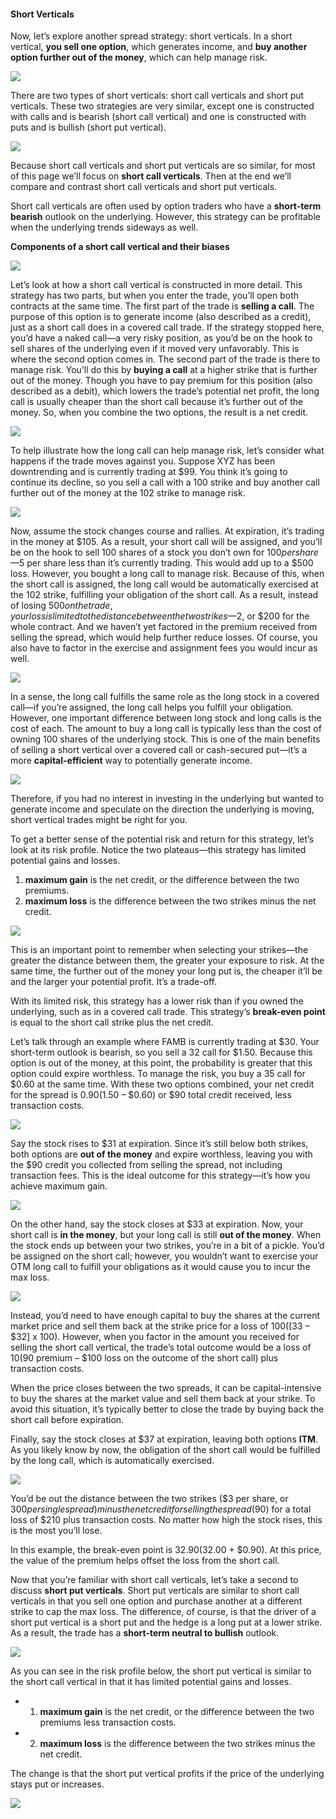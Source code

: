 #### Short Verticals

Now, let’s explore another spread strategy: short verticals. In a short vertical, **you sell one option**, which generates income, and **buy another option further out of the money**, which can help manage risk.

![](https://education.ameritrade.com/content/cms/images/BDTO_Lesson_5.60.01.jpg)

There are two types of short verticals: short call verticals and short put verticals. These two strategies are very similar, except one is constructed with calls and is bearish (short call vertical) and one is constructed with puts and is bullish (short put vertical).

![](https://education.ameritrade.com/content/cms/images/BDTO_Lesson_5.60.02.jpg)

Because short call verticals and short put verticals are so similar, for most of this page we’ll focus on  **short call verticals**. Then at the end we’ll compare and contrast short call verticals and short put verticals.

Short call verticals are often used by option traders who have a  **short-term**  **bearish** outlook on the underlying. However, this strategy can be profitable when the underlying trends sideways as well.

**Components of a short call vertical and their biases**

![](https://education.ameritrade.com/content/cms/images/BDTO_Lesson_5.60.03.jpg)

Let’s look at how a short call vertical is constructed in more detail. This strategy has two parts, but when you enter the trade, you’ll open both contracts at the same time. The first part of the trade is  **selling a call**. The purpose of this option is to generate income (also described as a credit), just as a short call does in a covered call trade. If the strategy stopped here, you’d have a naked call—a very risky position, as you’d be on the hook to sell shares of the underlying even if it moved very unfavorably. This is where the second option comes in. The second part of the trade is there to manage risk. You’ll do this by  **buying a call** at a higher strike that is further out of the money. Though you have to pay premium for this position (also described as a debit), which lowers the trade’s potential net profit, the long call is usually cheaper than the short call because it’s further out of the money. So, when you combine the two options, the result is a net credit.

![](https://education.ameritrade.com/content/cms/images/BDTO_Lesson_5.60.04.jpg)

To help illustrate how the long call can help manage risk, let’s consider what happens if the trade moves against you. Suppose XYZ has been downtrending and is currently trading at $99. You think it’s going to continue its decline, so you sell a call with a 100 strike and buy another call further out of the money at the 102 strike to manage risk.

![](https://education.ameritrade.com/content/cms/images/BDTO_Lesson_5.60.05.jpg)

Now, assume the stock changes course and rallies. At expiration, it’s trading in the money at $105. As a result, your short call will be assigned, and you’ll be on the hook to sell 100 shares of a stock you don’t own for $100 per share—$5 per share less than it’s currently trading. This would add up to a $500 loss. However, you bought a long call to manage risk. Because of this, when the short call is assigned, the long call would be automatically exercised at the 102 strike, fulfilling your obligation of the short call. As a result, instead of losing $500 on the trade, your loss is limited to the distance between the two strikes—$2, or $200 for the whole contract. And we haven’t yet factored in the premium received from selling the spread, which would help further reduce losses. Of course, you also have to factor in the exercise and assignment fees you would incur as well.

![](https://education.ameritrade.com/content/cms/images/BDTO_Lesson_5.60.06.jpg)

In a sense, the long call fulfills the same role as the long stock in a covered call—if you’re assigned, the long call helps you fulfill your obligation. However, one important difference between long stock and long calls is the cost of each. The amount to buy a long call is typically less than the cost of owning 100 shares of the underlying stock. This is one of the main benefits of selling a short vertical over a covered call or cash-secured put—it’s a more  **capital-efficient**  way to potentially generate income.

![](https://education.ameritrade.com/content/cms/images/BDTO_Lesson_5.60.07.jpg)

Therefore, if you had no interest in investing in the underlying but wanted to generate income and speculate on the direction the underlying is moving, short vertical trades might be right for you.

To get a better sense of the potential risk and return for this strategy, let’s look at its risk profile. Notice the two plateaus—this strategy has limited potential gains and losses. 

1. **maximum gain** is the net credit, or the difference between the two premiums.  
2.  **maximum loss** is the difference between the two strikes minus the net credit.


![](https://education.ameritrade.com/content/cms/images/BDTO_Lesson_5.60.08.jpg)

This is an important point to remember when selecting your strikes—the greater the distance between them, the greater your exposure to risk. At the same time, the further out of the money your long put is, the cheaper it’ll be and the larger your potential profit. It’s a trade-off.

With its limited risk, this strategy has a lower risk than if you owned the underlying, such as in a covered call trade. This strategy’s  **break-even point**  is equal to the short call strike plus the net credit.

Let’s talk through an example where FAMB is currently trading at $30. Your short-term outlook is bearish, so you sell a 32 call for $1.50. Because this option is out of the money, at this point, the probability is greater that this option could expire worthless. To manage the risk, you buy a 35 call for $0.60 at the same time. With these two options combined, your net credit for the spread is $0.90 ($1.50 – $0.60) or $90 total credit received, less transaction costs.

![](https://education.ameritrade.com/content/cms/images/BDTO_Lesson_5.60.09.jpg)

Say the stock rises to $31 at expiration. Since it’s still below both strikes, both options are  **out of the money**  and expire worthless, leaving you with the $90 credit you collected from selling the spread, not including transaction fees. This is the ideal outcome for this strategy—it’s how you achieve maximum gain.

![](https://education.ameritrade.com/content/cms/images/BDTO_Lesson_5.60.10.jpg)

On the other hand, say the stock closes at $33 at expiration. Now, your short call is  **in the money**, but your long call is still  **out of the money**. When the stock ends up between your two strikes, you’re in a bit of a pickle. You’d be assigned on the short call; however, you wouldn’t want to exercise your OTM long call to fulfill your obligations as it would cause you to incur the max loss.

![](https://education.ameritrade.com/content/cms/images/BDTO_Lesson_5.60.11.jpg)

Instead, you’d need to have enough capital to buy the shares at the current market price and sell them back at the strike price for a loss of $100 ([$33 – $32] x 100). However, when you factor in the amount you received for selling the short call vertical, the trade’s total outcome would be a loss of $10 ($90 premium – $100 loss on the outcome of the short call) plus transaction costs.

When the price closes between the two spreads, it can be capital-intensive to buy the shares at the market value and sell them back at your strike. To avoid this situation, it’s typically better to close the trade by buying back the short call before expiration.

Finally, say the stock closes at $37 at expiration, leaving both options  **ITM**. As you likely know by now, the obligation of the short call would be fulfilled by the long call, which is automatically exercised.

![](https://education.ameritrade.com/content/cms/images/BDTO_Lesson_5.60.12.jpg)

You’d be out the distance between the two strikes ($3 per share, or $300 per single spread) minus the net credit for selling the spread ($90) for a total loss of $210 plus transaction costs. No matter how high the stock rises, this is the most you’ll lose.

In this example, the break-even point is $32.90 ($32.00 + $0.90). At this price, the value of the premium helps offset the loss from the short call.

Now that you’re familiar with short call verticals, let’s take a second to discuss  **short put verticals**. Short put verticals are similar to short call verticals in that you sell one option and purchase another at a different strike to cap the max loss. The difference, of course, is that the driver of a short put vertical is a short put and the hedge is a long put at a lower strike. As a result, the trade has a  **short-term neutral to bullish**  outlook.

![](https://education.ameritrade.com/content/cms/images/BDTO_Lesson_5.60.13.jpg)

As you can see in the risk profile below, the short put vertical is similar to the short call vertical in that it has limited potential gains and losses. 

- 1. **maximum gain** is the net credit, or the difference between the two premiums less transaction costs.  
- 2. **maximum loss** is the difference between the two strikes minus the net credit. 

The change is that the short put vertical profits if the price of the underlying stays put or increases.

![](https://education.ameritrade.com/content/cms/images/BDTO_Lesson_5.60.14.jpg)


<!--stackedit_data:
eyJoaXN0b3J5IjpbLTMxNDYzMDc5NCwzMDQzMzQ0NDhdfQ==
-->